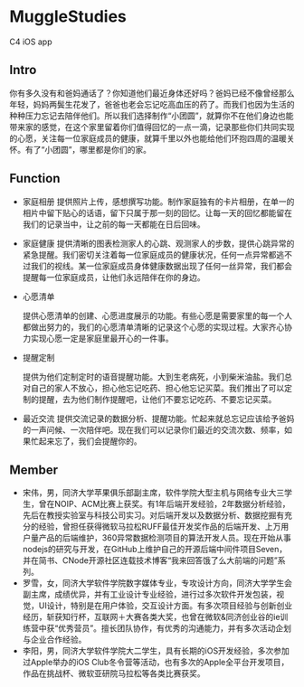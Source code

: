 # MuggleStudies
C4 iOS app

## Intro

你有多久没有和爸妈通话了？你知道他们最近身体还好吗？爸妈已经不像曾经那么年轻，妈妈两鬓生花发了，爸爸也老会忘记吃高血压的药了。而我们也因为生活的种种压力忘记去陪伴他们。所以我们选择制作“小团圆”，就算你不在他们身边也能带来家的感觉，在这个家里留着你们值得回忆的一点一滴，记录那些你们共同实现的心愿，关注每一位家庭成员的健康，就算千里以外也能给他们环抱四周的温暖关怀。有了“小团圆”，哪里都是你们的家。

## Function

- 家庭相册
  提供照片上传，感想撰写功能。制作家庭独有的卡片相册，在单一的相片中留下贴心的话语，留下只属于那一刻的回忆。让每一天的回忆都能留在我们的记录当中，让之前的每一天都能在日后回味。


- 家庭健康
  提供清晰的图表检测家人的心跳、观测家人的步数，提供心跳异常的紧急提醒。我们密切关注着每一位家庭成员的健康状况，任何一点异常都逃不过我们的视线。某一位家庭成员身体健康数据出现了任何一丝异常，我们都会提醒每一位家庭成员，让他们永远陪伴在你的身边。


- 心愿清单

  提供心愿清单的创建、心愿进度展示的功能。有些心愿是需要家里的每一个人都做出努力的，我们的心愿清单清晰的记录这个心愿的实现过程。大家齐心协力实现心愿一定是家庭里最开心的一件事。


- 提醒定制

  提供为他们定制定时的语音提醒功能。大到生老病死，小到柴米油盐。我们总对自己的家人不放心，担心他忘记吃药、担心他忘记买菜。我们推出了可以定制的提醒，去为他们制作提醒吧，让他们不要忘记吃药、不要忘记买菜。


- 最近交流
  提供交流记录的数据分析、提醒功能。忙起来就总忘记应该给予爸妈的一声问候、一次陪伴吧。现在我们可以记录你们最近的交流次数、频率，如果忙起来忘了，我们会提醒你的。

## Member

- 宋伟，男，同济大学苹果俱乐部副主席，软件学院大型主机与网络专业大三学生，曾在NOIP、ACM比赛上获奖。有1年后端开发经验，2年数据分析经验，先后在教授实验室与科技公司实习。对后端开发以及数据分析、数据挖掘有充分的经验，曾担任获得微软马拉松RUFF最佳开发奖作品的后端开发、上万用户量产品的后端维护，360异常数据检测项目的算法开发人员。现在开始从事nodejs的研究与开发，在GitHub上维护自己的开源后端中间件项目Seven，并在简书、CNode开源社区连载技术博客“我来回答饿了么大前端的问题”系列。
- 罗雪，女，同济大学软件学院数字媒体专业，专攻设计方向，同济大学学生会副主席，成绩优异，并有工业设计专业经验，进行过多次软件开发包装，视觉，UI设计，特别是在用户体验，交互设计方面。有多次项目经验与创新创业经历，斩获知行杯，互联网＋大赛各类大奖，也曾在微软&同济创业谷的ie训练营中获“优秀营员”。擅长团队协作，有优秀的沟通能力，并有多次活动企划与企业合作经验。
- 李阳，男，同济大学软件学院大二学生，具有长期的iOS开发经验，多次参加过Apple举办的iOS Club冬令营等活动，也有多次的Apple全平台开发项目，作品在挑战杯、微软亚研院马拉松等各类比赛获奖。